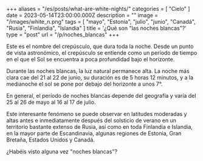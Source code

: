 +++
aliases = "/es/posts/what-are-white-nights/"
categories = [ "Cielo" ]
date = 2023-05-14T23:00:00.000Z
description = ""
image = "/images/white_n.png"
tags = [
  "mayo",
  "Estonia",
  "julio",
  "junio",
  "Canadá",
  "Rusia",
  "Finlandia",
  "Islandia"
]
title = '¿Qué son "las noches blancas"?'
type = "post"
url = "/p/noches_blancas"
+++

Este es el nombre del crepúsculo, que dura toda la noche. Desde un punto de vista astronómico, el crepúsculo se entiende como un período de tiempo en el que el Sol se encuentra a poca profundidad bajo el horizonte.

Durante las noches blancas, la luz natural permanece alta. La noche más clara cae del 21 al 22 de junio, su duración es de 5 horas 12 minutos, y a la medianoche el sol se pone por debajo del horizonte a unos 7°.

En general, el período de noches blancas depende del geografía y varía del 25 al 26 de mayo al 16 al 17 de julio.

Este interesante fenómeno se puede observar en latitudes moderadas y altas antes e inmediatamente después del solsticio de verano en un territorio bastante extenso de Rusia, así como en toda Finlandia e Islandia, en la mayor parte de Escandinavia, algunas regiones de Estonia, Gran Bretaña, Estados Unidos y Canadá.

¿Habéis visto alguna vez "noches blancas"?
